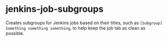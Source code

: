 # jenkins-job-subgroups
Creates subgroups for Jenkins jobs based on their titles, such as `[Subgroup] Something something something`, to help keep the job tab as clean as possible.
